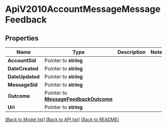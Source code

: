 # ApiV2010AccountMessageMessageFeedback

## Properties

Name | Type | Description | Notes
------------ | ------------- | ------------- | -------------
**AccountSid** | Pointer to **string** |  |
**DateCreated** | Pointer to **string** |  |
**DateUpdated** | Pointer to **string** |  |
**MessageSid** | Pointer to **string** |  |
**Outcome** | Pointer to [**MessageFeedbackOutcome**](message_feedback_outcome.md) |  |
**Uri** | Pointer to **string** |  |

[[Back to Model list]](../README.md#documentation-for-models) [[Back to API list]](../README.md#documentation-for-api-endpoints) [[Back to README]](../README.md)



